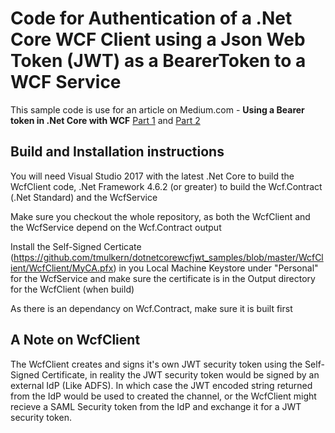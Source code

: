 #  Code for Authentication of a .Net Core WCF Client using a Json Web Token (JWT) as a BearerToken to a WCF Service

This sample code is use for an article on Medium.com - **Using a Bearer token in .Net Core with WCF** [Part 1](https://medium.com/@tadhg.j.mulkern/using-a-bearer-token-in-net-core-with-wcf-part-1-8db2c54113f8) and [Part 2](https://medium.com/@tadhg.j.mulkern/using-a-bearer-token-in-net-core-with-wcf-part-2-9bf04a911023)

## Build and Installation instructions
You will need Visual Studio 2017 with the latest .Net Core to build the WcfClient code, .Net Framework 4.6.2 (or greater) to build the Wcf.Contract (.Net Standard) and the WcfService

Make sure you checkout the whole repository, as both the WcfClient and the WcfService depend on the Wcf.Contract output

Install the Self-Signed Certicate (https://github.com/tmulkern/dotnetcorewcfjwt_samples/blob/master/WcfClient/WcfClient/MyCA.pfx) in you Local Machine Keystore under "Personal" for the WcfService and make sure the certificate is in the Output directory for the WcfClient (when build)

As there is an dependancy on Wcf.Contract, make sure it is built first

## A Note on WcfClient
The WcfClient creates and signs it's own JWT security token using the Self-Signed Certificate, in reality the JWT security token would be signed by an external IdP (Like ADFS). In which case the JWT encoded string returned from the IdP would be used to created the channel, or the WcfClient might recieve a SAML Security token from the IdP and exchange it for a JWT security token.
